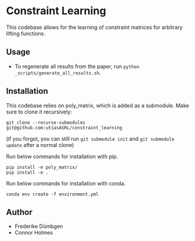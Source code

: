 # Constraint Learning

This codebase allows for the learning of constraint matrices for arbitrary lifting functions.

## Usage

- To regenerate all results from the paper, run `python _scripts/generate_all_results.sh`.

## Installation

This codebase relies on poly_matrix, which is added as a submodule. Make sure to clone it recursively:
```
git clone --recurse-submodules git@github.com:utiasASRL/constraint_learning
```
(if you forgot, you can still run `git submodule init` and `git submodule update` after a normal clone)


Run below commands for installation with pip.
```
pip install -e poly_matrix/
pip install -e .
```
Run below commands for installation with conda.
```
conda env create -f environment.yml
```

## Author

- Frederike Dümbgen
- Connor Holmes

